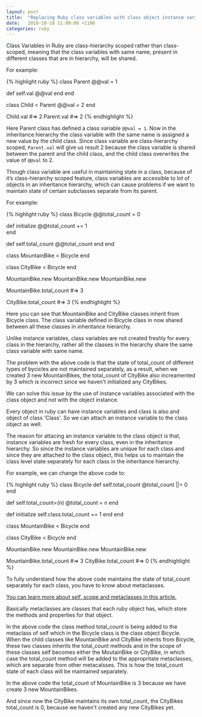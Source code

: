 ```yaml
---
layout: post
title:  "Replacing Ruby class variables with class object instance variables"
date:   2018-10-18 11:00:00 +1100
categories: ruby
---
```

Class Variables in Ruby are class-hierarchy scoped rather than class-scoped, meaning that the class variables with same name, present in different classes that are in hierarchy, will be shared.

For example:

{% highlight ruby %}
class Parent
  @@val = 1
  
  def self.val
    @@val
  end
end

class Child < Parent
  @@val = 2
end

Child.val #=> 2
Parent.val #=> 2
{% endhighlight %}

Here Parent class has defined a class variable `@@val = 1`. Now in the inheritance hierarchy the class variable with the same name is assigned a new value by the child class. Since class variable are class-hierarchy scoped, `Parent.val` will give us result 2 because the class variable is shared between the parent and the child class, and the child class overwrites the value of `@@val` to 2.

Though class variable are useful in maintaining state in a class, because of it’s class-hierarchy scoped feature, class variables are accessible to lot of objects in an inheritance hierarchy, which can cause problems if we want to maintain state of certain subclasses separate from its parent. 

For example:

{% highlight ruby %}
class Bicycle
  @@total_count = 0

  def initialize
    @@total_count += 1		
  end

  def self.total_count
    @@total_count
  end
end

class MountainBike < Bicycle
end

class CityBike < Bicycle
end

MountainBike.new
MountainBike.new
MountainBike.new

MountainBike.total_count #=> 3

CityBike.total_count #=> 3
{% endhighlight %}

Here you can see that MountainBike and CityBike classes inherit from Bicycle class. The class variable defined in Bicycle class in now shared between all these classes in inheritance hierarchy.

Unlike instance variables, class variables are not created freshly for every class in the hierarchy, rather all the classes in the hierarchy share the same class variable with same name.

The problem with the above code is that the state of total_count of different types of bycicles are not maintained separately, as a result, when we created 3 new MountainBikes, the total_count of CityBike also increamented by 3 which is incorrect since we haven't initialized any CityBikes.

We can solve this issue by the use of instance variables associated with the class object and not with the object instance.

Every object in ruby can have instance variables and class is also and object of class 'Class'. So we can attach an instance variable to the class object as well.

The reason for attacing an instance variable to the class object is that, instance variables are fresh for every class, even in the inheritance hierarchy. So since the instance variables are unique for each class and since they are attached to the class object, this helps us to maintain the class level state separately for each class in the inheritance hierarchy.

For example, we can change the above code to:

{% highlight ruby %}
class Bicycle
  def self.total_count
    @total_count ||= 0
  end

  def self.total_count=(n)
    @total_count = n
  end

  def initialize
    self.class.total_count += 1
  end
end

class MountainBike < Bicycle
end

class CityBike < Bicycle
end

MountainBike.new
MountainBike.new
MountainBike.new

MountainBike.total_count #=> 3
CityBike.total_count #=> 0
{% endhighlight %}

To fully understand how the above code maintains the state of total_count separately for each class, you have to know about metaclasses.

[You can learn more about self, scope and metaclasses in this article.](https://yehudakatz.com/2009/11/15/metaprogramming-in-ruby-its-all-about-the-self/)

Basically metaclasses are classes that each ruby object has, which store the methods and properties for that object.

In the above code the class method total_count is being added to the metaclass of self which in the Bicycle class is the  class object Bicycle. When the child classes like MountainBike and CityBike inherits from Bicycle, these two classes inherits the total_count methods and in the scope of these classes self becomes either the MoutainBike or CityBike, in which case the total_count method will be added to the appropritate metaclasses, which are separate from other metacalsses. This is how the total_count state of each class will be maintained separately.

In the above code the total_count of MountainBike is 3 because we have create 3 new MountainBikes.

And since now the CityBike maintains its own total_count, the CityBikes total_count is 0, because we haven't created any new CityBikes yet.


